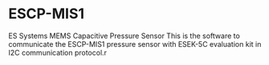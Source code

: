 # ESCP-MIS1
ES Systems MEMS Capacitive Pressure Sensor
This is the software to communicate the ESCP-MIS1 pressure sensor with ESEK-5C evaluation kit in I2C communication protocol.r
